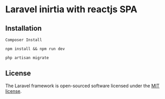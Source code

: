 
# Laravel inirtia with reactjs SPA 


## Installation

<code>Composer Install</code>

<code>npm install && npm run dev</code>

<code>php artisan migrate</code>


## License

The Laravel framework is open-sourced software licensed under the [MIT license](https://opensource.org/licenses/MIT).
